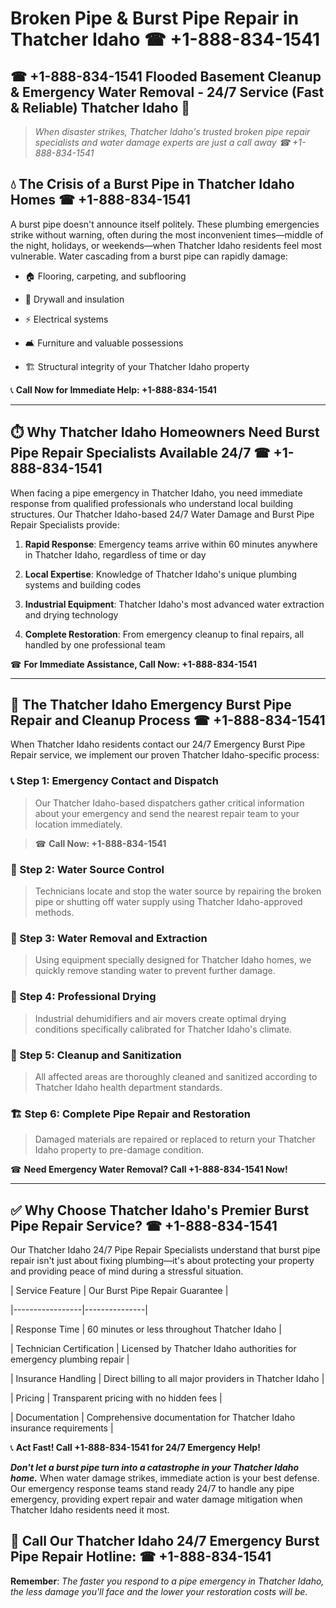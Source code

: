 # Broken Pipe & Burst Pipe Repair in Thatcher Idaho ☎ +1-888-834-1541  
## ☎ +1-888-834-1541 Flooded Basement Cleanup & Emergency Water Removal - 24/7 Service (Fast & Reliable) Thatcher Idaho 🚨  

> *When disaster strikes, Thatcher Idaho's trusted broken pipe repair specialists and water damage experts are just a call away ☎ +1-888-834-1541*  

## 💧 The Crisis of a Burst Pipe in Thatcher Idaho Homes ☎ +1-888-834-1541  

A burst pipe doesn't announce itself politely. These plumbing emergencies strike without warning, often during the most inconvenient times—middle of the night, holidays, or weekends—when Thatcher Idaho residents feel most vulnerable. Water cascading from a burst pipe can rapidly damage:  

* 🏠 Flooring, carpeting, and subflooring  
* 🧱 Drywall and insulation  
* ⚡ Electrical systems  
* 🛋️ Furniture and valuable possessions  
* 🏗️ Structural integrity of your Thatcher Idaho property  

📞 **Call Now for Immediate Help: +1-888-834-1541**  

---  

## ⏱️ Why Thatcher Idaho Homeowners Need Burst Pipe Repair Specialists Available 24/7 ☎ +1-888-834-1541  

When facing a pipe emergency in Thatcher Idaho, you need immediate response from qualified professionals who understand local building structures. Our Thatcher Idaho-based 24/7 Water Damage and Burst Pipe Repair Specialists provide:  

1. **Rapid Response**: Emergency teams arrive within 60 minutes anywhere in Thatcher Idaho, regardless of time or day  
2. **Local Expertise**: Knowledge of Thatcher Idaho's unique plumbing systems and building codes  
3. **Industrial Equipment**: Thatcher Idaho's most advanced water extraction and drying technology  
4. **Complete Restoration**: From emergency cleanup to final repairs, all handled by one professional team  

☎ **For Immediate Assistance, Call Now: +1-888-834-1541**  

---  

## 🔧 The Thatcher Idaho Emergency Burst Pipe Repair and Cleanup Process ☎ +1-888-834-1541  

When Thatcher Idaho residents contact our 24/7 Emergency Burst Pipe Repair service, we implement our proven Thatcher Idaho-specific process:  

### 📞 Step 1: Emergency Contact and Dispatch  
> Our Thatcher Idaho-based dispatchers gather critical information about your emergency and send the nearest repair team to your location immediately.  
> ☎ **Call Now: +1-888-834-1541**  

### 🚿 Step 2: Water Source Control  
> Technicians locate and stop the water source by repairing the broken pipe or shutting off water supply using Thatcher Idaho-approved methods.  

### 🌊 Step 3: Water Removal and Extraction  
> Using equipment specially designed for Thatcher Idaho homes, we quickly remove standing water to prevent further damage.  

### 💨 Step 4: Professional Drying  
> Industrial dehumidifiers and air movers create optimal drying conditions specifically calibrated for Thatcher Idaho's climate.  

### 🧼 Step 5: Cleanup and Sanitization  
> All affected areas are thoroughly cleaned and sanitized according to Thatcher Idaho health department standards.  

### 🏗️ Step 6: Complete Pipe Repair and Restoration  
> Damaged materials are repaired or replaced to return your Thatcher Idaho property to pre-damage condition.  

☎ **Need Emergency Water Removal? Call +1-888-834-1541 Now!**  

---  

## ✅ Why Choose Thatcher Idaho's Premier Burst Pipe Repair Service? ☎ +1-888-834-1541  

Our Thatcher Idaho 24/7 Pipe Repair Specialists understand that burst pipe repair isn't just about fixing plumbing—it's about protecting your property and providing peace of mind during a stressful situation.  

| Service Feature | Our Burst Pipe Repair Guarantee |  
|-----------------|---------------|  
| Response Time | 60 minutes or less throughout Thatcher Idaho |  
| Technician Certification | Licensed by Thatcher Idaho authorities for emergency plumbing repair |  
| Insurance Handling | Direct billing to all major providers in Thatcher Idaho |  
| Pricing | Transparent pricing with no hidden fees |  
| Documentation | Comprehensive documentation for Thatcher Idaho insurance requirements |  

📞 **Act Fast! Call +1-888-834-1541 for 24/7 Emergency Help!**  

***Don't let a burst pipe turn into a catastrophe in your Thatcher Idaho home.*** When water damage strikes, immediate action is your best defense. Our emergency response teams stand ready 24/7 to handle any pipe emergency, providing expert repair and water damage mitigation when Thatcher Idaho residents need it most.  

## 📱 Call Our Thatcher Idaho 24/7 Emergency Burst Pipe Repair Hotline: ☎ +1-888-834-1541  

**Remember**: *The faster you respond to a pipe emergency in Thatcher Idaho, the less damage you'll face and the lower your restoration costs will be.*